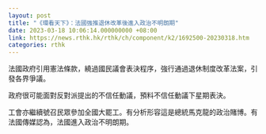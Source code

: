 ```yaml
---
layout: post
title: "《環看天下》：法國強推退休改革後進入政治不明朗期"
date: 2023-03-18 10:06:14.000000000 +08:00
link: https://news.rthk.hk/rthk/ch/component/k2/1692500-20230318.htm
categories: rthk
---
```


法國政府引用憲法條款，繞過國民議會表決程序，強行通過退休制度改革法案，引發各界爭議。

政府很可能面對反對派提出的不信任動議，預料不信任動議下星期表決。

工會亦繼續號召民眾參加全國大罷工。有分析形容這是總統馬克龍的政治賭博。有法國傳媒認為，法國進入政治不明朗期。
